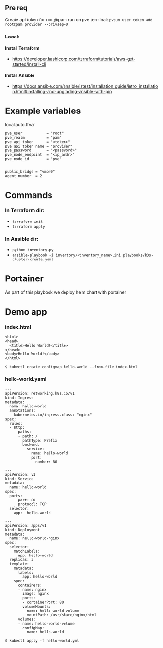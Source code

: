 ## Pre req
Create api token for root@pam run on pve terminal:
```pveum user token add root@pam provider --privsep=0```

### Local:
#### Install Terraform
-  https://developer.hashicorp.com/terraform/tutorials/aws-get-started/install-cli
#### Install Ansible
- https://docs.ansible.com/ansible/latest/installation_guide/intro_installation.html#installing-and-upgrading-ansible-with-pip

# Example variables
local.auto.tfvar
```
pve_user           = "root"
pve_realm          = "pam"
pve_api_token      = "<token>"
pve_api_token_name = "provider"
pve_password       = "<password>"
pve_node_endpoint  = "<ip_addr>"
pve_node_id        = "pve"


public_bridge = "vmbr0"
agent_number  = 2

```

# Commands
### In Terraform dir:
- `terraform init`
- `terraform apply`
### In Ansible dir:
- `python inventory.py`
- `ansible-playbook -i inventory/<inventory_name>.ini playbooks/k3s-cluster-create.yaml`

# Portainer
As part of this playbook we deploy helm chart with portainer


# Demo app

### index.html
```
<html>
<head>
  <title>Hello World!</title>
</head>
<body>Hello World!</body>
</html>
```

`$ kubectl create configmap hello-world --from-file index.html`

### hello-world.yaml
```
---
apiVersion: networking.k8s.io/v1
kind: Ingress
metadata:
  name: hello-world
  annotations:
    kubernetes.io/ingress.class: "nginx"
spec:
  rules:
  - http:
      paths:
      - path: /
        pathType: Prefix
        backend:
          service:
            name: hello-world
            port:
              number: 80

---
apiVersion: v1
kind: Service
metadata:
  name: hello-world
spec:
  ports:
    - port: 80
      protocol: TCP
  selector:
    app:  hello-world

---
apiVersion: apps/v1
kind: Deployment
metadata:
  name: hello-world-nginx
spec:
  selector:
    matchLabels:
      app: hello-world
  replicas: 3
  template:
    metadata:
      labels:
        app: hello-world
    spec:
      containers:
      - name: nginx
        image: nginx
        ports:
        - containerPort: 80
        volumeMounts:
        - name: hello-world-volume
          mountPath: /usr/share/nginx/html
      volumes:
      - name: hello-world-volume
        configMap:
          name: hello-world
```

`$ kubectl apply -f hello-world.yml`
